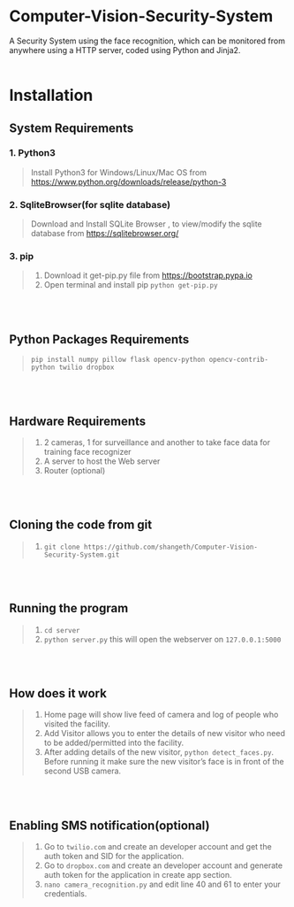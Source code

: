# Computer-Vision-Security-System
A Security System using the face recognition, which can be monitored from anywhere using a HTTP server, coded using Python and Jinja2.
<br><br>

# Installation
## System Requirements

### 1. Python3
> Install Python3 for Windows/Linux/Mac OS from https://www.python.org/downloads/release/python-3

### 2. SqliteBrowser(for sqlite database)
> Download and Install SQLite Browser , to view/modify the sqlite database from https://sqlitebrowser.org/

### 3. pip
> 1. Download it get-pip.py file from https://bootstrap.pypa.io<br>
> 2. Open terminal and install pip  `python get-pip.py`

<br><br>
## Python Packages Requirements
> `pip install numpy pillow flask opencv-python opencv-contrib-python twilio dropbox`

<br><br>
## Hardware Requirements
> 1. 2 cameras, 1 for surveillance and another to take face data for training face recognizer<br>
> 2. A server to host the Web server <br>
> 3. Router (optional)

<br><br>
## Cloning the code from git
> 1. `git clone https://github.com/shangeth/Computer-Vision-Security-System.git`

<br><br>
## Running the program
> 1. `cd server`
> 2. `python server.py` this will open the webserver on `127.0.0.1:5000`

<br><br>
## How does it work
> 1. Home page will show live feed of camera and log of people who visited the facility.
> 2. Add Visitor allows you to enter the details of new visitor who need to be added/permitted into the facility.
> 3. After adding details of the new visitor, `python detect_faces.py`. Before running it make sure the new visitor’s face is in front of the second USB camera.

<br><br>
## Enabling SMS notification(optional)
> 1. Go to `twilio.com` and create an developer account and get the auth token and SID for the application.
> 2. Go to `dropbox.com` and create an developer account and generate auth token for the application in create app section.
> 3. `nano camera_recognition.py` and edit line 40 and 61 to enter your credentials.
